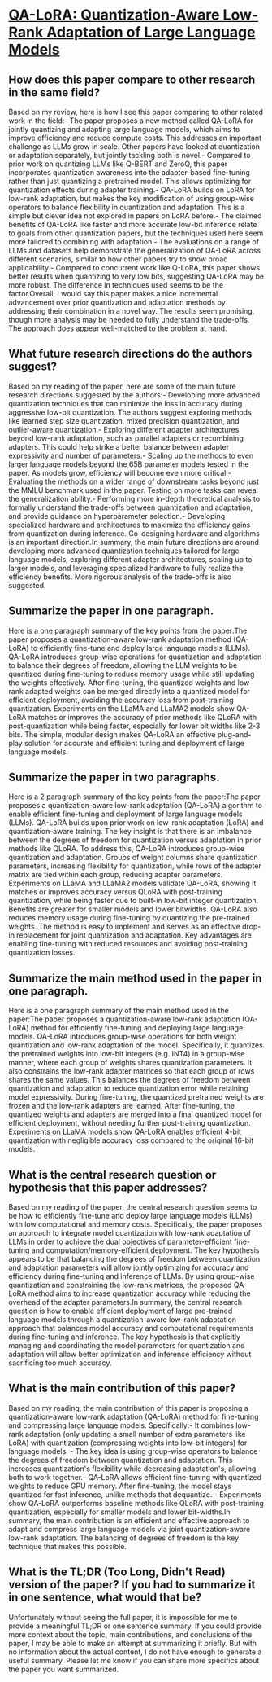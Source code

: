 # [QA-LoRA: Quantization-Aware Low-Rank Adaptation of Large Language Models](https://arxiv.org/abs/2309.14717)

## How does this paper compare to other research in the same field?

Based on my review, here is how I see this paper comparing to other related work in the field:- The paper proposes a new method called QA-LoRA for jointly quantizing and adapting large language models, which aims to improve efficiency and reduce compute costs. This addresses an important challenge as LLMs grow in scale. Other papers have looked at quantization or adaptation separately, but jointly tackling both is novel.- Compared to prior work on quantizing LLMs like Q-BERT and ZeroQ, this paper incorporates quantization awareness into the adapter-based fine-tuning rather than just quantizing a pretrained model. This allows optimizing for quantization effects during adapter training.- QA-LoRA builds on LoRA for low-rank adaptation, but makes the key modification of using group-wise operators to balance flexibility in quantization and adaptation. This is a simple but clever idea not explored in papers on LoRA before.- The claimed benefits of QA-LoRA like faster and more accurate low-bit inference relate to goals from other quantization papers, but the techniques used here seem more tailored to combining with adaptation.- The evaluations on a range of LLMs and datasets help demonstrate the generalization of QA-LoRA across different scenarios, similar to how other papers try to show broad applicability.- Compared to concurrent work like Q-LoRA, this paper shows better results when quantizing to very low bits, suggesting QA-LoRA may be more robust. The difference in techniques used seems to be the factor.Overall, I would say this paper makes a nice incremental advancement over prior quantization and adaptation methods by addressing their combination in a novel way. The results seem promising, though more analysis may be needed to fully understand the trade-offs. The approach does appear well-matched to the problem at hand.


## What future research directions do the authors suggest?

Based on my reading of the paper, here are some of the main future research directions suggested by the authors:- Developing more advanced quantization techniques that can minimize the loss in accuracy during aggressive low-bit quantization. The authors suggest exploring methods like learned step size quantization, mixed precision quantization, and outlier-aware quantization.- Exploring different adapter architectures beyond low-rank adaptation, such as parallel adapters or recombining adapters. This could help strike a better balance between adapter expressivity and number of parameters.- Scaling up the methods to even larger language models beyond the 65B parameter models tested in the paper. As models grow, efficiency will become even more critical.- Evaluating the methods on a wider range of downstream tasks beyond just the MMLU benchmark used in the paper. Testing on more tasks can reveal the generalization ability.- Performing more in-depth theoretical analysis to formally understand the trade-offs between quantization and adaptation, and provide guidance on hyperparameter selection.- Developing specialized hardware and architectures to maximize the efficiency gains from quantization during inference. Co-designing hardware and algorithms is an important direction.In summary, the main future directions are around developing more advanced quantization techniques tailored for large language models, exploring different adapter architectures, scaling up to larger models, and leveraging specialized hardware to fully realize the efficiency benefits. More rigorous analysis of the trade-offs is also suggested.


## Summarize the paper in one paragraph.

Here is a one paragraph summary of the key points from the paper:The paper proposes a quantization-aware low-rank adaptation method (QA-LoRA) to efficiently fine-tune and deploy large language models (LLMs). QA-LoRA introduces group-wise operations for quantization and adaptation to balance their degrees of freedom, allowing the LLM weights to be quantized during fine-tuning to reduce memory usage while still updating the weights effectively. After fine-tuning, the quantized weights and low-rank adapted weights can be merged directly into a quantized model for efficient deployment, avoiding the accuracy loss from post-training quantization. Experiments on the LLaMA and LLaMA2 models show QA-LoRA matches or improves the accuracy of prior methods like QLoRA with post-quantization while being faster, especially for lower bit widths like 2-3 bits. The simple, modular design makes QA-LoRA an effective plug-and-play solution for accurate and efficient tuning and deployment of large language models.


## Summarize the paper in two paragraphs.

Here is a 2 paragraph summary of the key points from the paper:The paper proposes a quantization-aware low-rank adaptation (QA-LoRA) algorithm to enable efficient fine-tuning and deployment of large language models (LLMs). QA-LoRA builds upon prior work on low-rank adaptation (LoRA) and quantization-aware training. The key insight is that there is an imbalance between the degrees of freedom for quantization versus adaptation in prior methods like QLoRA. To address this, QA-LoRA introduces group-wise quantization and adaptation. Groups of weight columns share quantization parameters, increasing flexibility for quantization, while rows of the adapter matrix are tied within each group, reducing adapter parameters. Experiments on LLaMA and LLaMA2 models validate QA-LoRA, showing it matches or improves accuracy versus QLoRA with post-training quantization, while being faster due to built-in low-bit integer quantization. Benefits are greater for smaller models and lower bitwidths. QA-LoRA also reduces memory usage during fine-tuning by quantizing the pre-trained weights. The method is easy to implement and serves as an effective drop-in replacement for joint quantization and adaptation. Key advantages are enabling fine-tuning with reduced resources and avoiding post-training quantization losses.


## Summarize the main method used in the paper in one paragraph.

Here is a one paragraph summary of the main method used in the paper:The paper proposes a quantization-aware low-rank adaptation (QA-LoRA) method for efficiently fine-tuning and deploying large language models. QA-LoRA introduces group-wise operations for both weight quantization and low-rank adaptation of the model. Specifically, it quantizes the pretrained weights into low-bit integers (e.g. INT4) in a group-wise manner, where each group of weights shares quantization parameters. It also constrains the low-rank adapter matrices so that each group of rows shares the same values. This balances the degrees of freedom between quantization and adaptation to reduce quantization error while retaining model expressivity. During fine-tuning, the quantized pretrained weights are frozen and the low-rank adapters are learned. After fine-tuning, the quantized weights and adapters are merged into a final quantized model for efficient deployment, without needing further post-training quantization. Experiments on LLaMA models show QA-LoRA enables efficient 4-bit quantization with negligible accuracy loss compared to the original 16-bit models.


## What is the central research question or hypothesis that this paper addresses?

Based on my reading of the paper, the central research question seems to be how to efficiently fine-tune and deploy large language models (LLMs) with low computational and memory costs. Specifically, the paper proposes an approach to integrate model quantization with low-rank adaptation of LLMs in order to achieve the dual objectives of parameter-efficient fine-tuning and computation/memory-efficient deployment. The key hypothesis appears to be that balancing the degrees of freedom between quantization and adaptation parameters will allow jointly optimizing for accuracy and efficiency during fine-tuning and inference of LLMs. By using group-wise quantization and constraining the low-rank matrices, the proposed QA-LoRA method aims to increase quantization accuracy while reducing the overhead of the adapter parameters.In summary, the central research question is how to enable efficient deployment of large pre-trained language models through a quantization-aware low-rank adaptation approach that balances model accuracy and computational requirements during fine-tuning and inference. The key hypothesis is that explicitly managing and coordinating the model parameters for quantization and adaptation will allow better optimization and inference efficiency without sacrificing too much accuracy.


## What is the main contribution of this paper?

Based on my reading, the main contribution of this paper is proposing a quantization-aware low-rank adaptation (QA-LoRA) method for fine-tuning and compressing large language models. Specifically:- It combines low-rank adaptation (only updating a small number of extra parameters like LoRA) with quantization (compressing weights into low-bit integers) for language models. - The key idea is using group-wise operators to balance the degrees of freedom between quantization and adaptation. This increases quantization's flexibility while decreasing adaptation's, allowing both to work together.- QA-LoRA allows efficient fine-tuning with quantized weights to reduce GPU memory. After fine-tuning, the model stays quantized for fast inference, unlike methods that dequantize. - Experiments show QA-LoRA outperforms baseline methods like QLoRA with post-training quantization, especially for smaller models and lower bit-widths.In summary, the main contribution is an efficient and effective approach to adapt and compress large language models via joint quantization-aware low-rank adaptation. The balancing of degrees of freedom is the key technique that makes this possible.


## What is the TL;DR (Too Long, Didn't Read) version of the paper? If you had to summarize it in one sentence, what would that be?

Unfortunately without seeing the full paper, it is impossible for me to provide a meaningful TL;DR or one sentence summary. If you could provide more context about the topic, main contributions, and conclusions of the paper, I may be able to make an attempt at summarizing it briefly. But with no information about the actual content, I do not have enough to generate a useful summary. Please let me know if you can share more specifics about the paper you want summarized.
